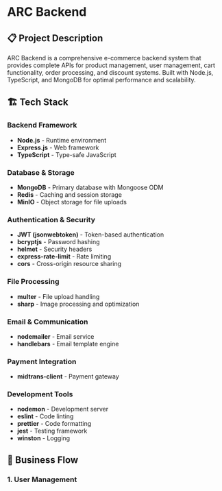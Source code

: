 # ARC Backend

## 📋 Project Description

ARC Backend is a comprehensive e-commerce backend system that provides complete APIs for product management, user management, cart functionality, order processing, and discount systems. Built with Node.js, TypeScript, and MongoDB for optimal performance and scalability.

## 🏗️ Tech Stack

### Backend Framework
- **Node.js** - Runtime environment
- **Express.js** - Web framework
- **TypeScript** - Type-safe JavaScript

### Database & Storage
- **MongoDB** - Primary database with Mongoose ODM
- **Redis** - Caching and session storage
- **MinIO** - Object storage for file uploads

### Authentication & Security
- **JWT (jsonwebtoken)** - Token-based authentication
- **bcryptjs** - Password hashing
- **helmet** - Security headers
- **express-rate-limit** - Rate limiting
- **cors** - Cross-origin resource sharing

### File Processing
- **multer** - File upload handling
- **sharp** - Image processing and optimization

### Email & Communication
- **nodemailer** - Email service
- **handlebars** - Email template engine

### Payment Integration
- **midtrans-client** - Payment gateway

### Development Tools
- **nodemon** - Development server
- **eslint** - Code linting
- **prettier** - Code formatting
- **jest** - Testing framework
- **winston** - Logging

## 🚀 Business Flow

### 1. User Management